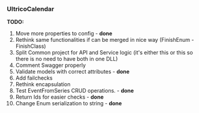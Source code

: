 ### UltricoCalendar

**TODO:**
1. Move more properties to config - **done**
2. Rethink same functionalities if can be merged in nice way (FinishEnum - FinishClass)
3. Split Common project for API and Service logic (it's either this or this so there is no need to have both in one DLL)
4. Comment Swagger properly
5. Validate models with correct attributes - **done**
6. Add failchecks
7. Rethink encapsulation
8. Test EventFromSeries CRUD operations. - **done**
9. Return Ids for easier checks - **done**
10. Change Enum serialization to string - **done**